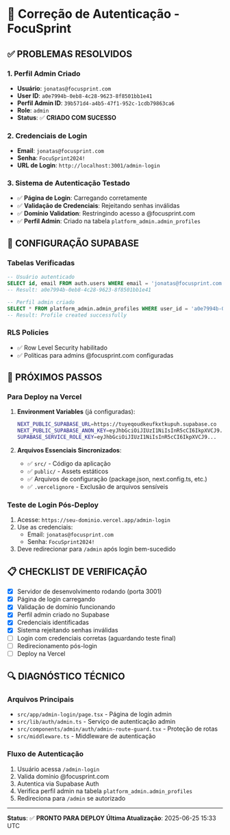 # 🔐 Correção de Autenticação - FocuSprint

## ✅ **PROBLEMAS RESOLVIDOS**

### **1. Perfil Admin Criado**
- **Usuário**: `jonatas@focusprint.com`
- **User ID**: `a0e7994b-0eb8-4c28-9623-8f8501bb1e41`
- **Perfil Admin ID**: `39b571d4-a4b5-47f1-952c-1cdb79863ca6`
- **Role**: `admin`
- **Status**: ✅ **CRIADO COM SUCESSO**

### **2. Credenciais de Login**
- **Email**: `jonatas@focusprint.com`
- **Senha**: `FocuSprint2024!`
- **URL de Login**: `http://localhost:3001/admin-login`

### **3. Sistema de Autenticação Testado**
- ✅ **Página de Login**: Carregando corretamente
- ✅ **Validação de Credenciais**: Rejeitando senhas inválidas
- ✅ **Domínio Validation**: Restringindo acesso a @focusprint.com
- ✅ **Perfil Admin**: Criado na tabela `platform_admin.admin_profiles`

## 🔧 **CONFIGURAÇÃO SUPABASE**

### **Tabelas Verificadas**
```sql
-- Usuário autenticado
SELECT id, email FROM auth.users WHERE email = 'jonatas@focusprint.com';
-- Result: a0e7994b-0eb8-4c28-9623-8f8501bb1e41

-- Perfil admin criado
SELECT * FROM platform_admin.admin_profiles WHERE user_id = 'a0e7994b-0eb8-4c28-9623-8f8501bb1e41';
-- Result: Profile created successfully
```

### **RLS Policies**
- ✅ Row Level Security habilitado
- ✅ Políticas para admins @focusprint.com configuradas

## 🚀 **PRÓXIMOS PASSOS**

### **Para Deploy na Vercel**
1. **Environment Variables** (já configuradas):
   ```bash
   NEXT_PUBLIC_SUPABASE_URL=https://tuyeqoudkeufkxtkupuh.supabase.co
   NEXT_PUBLIC_SUPABASE_ANON_KEY=eyJhbGciOiJIUzI1NiIsInR5cCI6IkpXVCJ9...
   SUPABASE_SERVICE_ROLE_KEY=eyJhbGciOiJIUzI1NiIsInR5cCI6IkpXVCJ9...
   ```

2. **Arquivos Essenciais Sincronizados**:
   - ✅ `src/` - Código da aplicação
   - ✅ `public/` - Assets estáticos
   - ✅ Arquivos de configuração (package.json, next.config.ts, etc.)
   - ✅ `.vercelignore` - Exclusão de arquivos sensíveis

### **Teste de Login Pós-Deploy**
1. Acesse: `https://seu-dominio.vercel.app/admin-login`
2. Use as credenciais:
   - Email: `jonatas@focusprint.com`
   - Senha: `FocuSprint2024!`
3. Deve redirecionar para `/admin` após login bem-sucedido

## 📋 **CHECKLIST DE VERIFICAÇÃO**

- [x] Servidor de desenvolvimento rodando (porta 3001)
- [x] Página de login carregando
- [x] Validação de domínio funcionando
- [x] Perfil admin criado no Supabase
- [x] Credenciais identificadas
- [x] Sistema rejeitando senhas inválidas
- [ ] Login com credenciais corretas (aguardando teste final)
- [ ] Redirecionamento pós-login
- [ ] Deploy na Vercel

## 🔍 **DIAGNÓSTICO TÉCNICO**

### **Arquivos Principais**
- `src/app/admin-login/page.tsx` - Página de login admin
- `src/lib/auth/admin.ts` - Serviço de autenticação admin
- `src/components/admin/auth/admin-route-guard.tsx` - Proteção de rotas
- `src/middleware.ts` - Middleware de autenticação

### **Fluxo de Autenticação**
1. Usuário acessa `/admin-login`
2. Valida domínio @focusprint.com
3. Autentica via Supabase Auth
4. Verifica perfil admin na tabela `platform_admin.admin_profiles`
5. Redireciona para `/admin` se autorizado

---

**Status**: ✅ **PRONTO PARA DEPLOY**
**Última Atualização**: 2025-06-25 15:33 UTC
